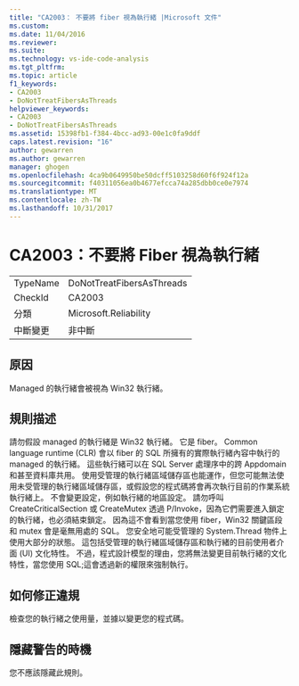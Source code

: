 ```yaml
---
title: "CA2003： 不要將 fiber 視為執行緒 |Microsoft 文件"
ms.custom: 
ms.date: 11/04/2016
ms.reviewer: 
ms.suite: 
ms.technology: vs-ide-code-analysis
ms.tgt_pltfrm: 
ms.topic: article
f1_keywords:
- CA2003
- DoNotTreatFibersAsThreads
helpviewer_keywords:
- CA2003
- DoNotTreatFibersAsThreads
ms.assetid: 15398fb1-f384-4bcc-ad93-00e1c0fa9ddf
caps.latest.revision: "16"
author: gewarren
ms.author: gewarren
manager: ghogen
ms.openlocfilehash: 4ca9b0649950be50dcff5103258d60f6f924f12a
ms.sourcegitcommit: f40311056ea0b4677efcca74a285dbb0ce0e7974
ms.translationtype: MT
ms.contentlocale: zh-TW
ms.lasthandoff: 10/31/2017
---
```

# <a name="ca2003-do-not-treat-fibers-as-threads"></a>CA2003：不要將 Fiber 視為執行緒
|||  
|-|-|  
|TypeName|DoNotTreatFibersAsThreads|  
|CheckId|CA2003|  
|分類|Microsoft.Reliability|  
|中斷變更|非中斷|  
  
## <a name="cause"></a>原因  
 Managed 的執行緒會被視為 Win32 執行緒。  
  
## <a name="rule-description"></a>規則描述  
 請勿假設 managed 的執行緒是 Win32 執行緒。 它是 fiber。 Common language runtime (CLR) 會以 fiber 的 SQL 所擁有的實際執行緒內容中執行的 managed 的執行緒。 這些執行緒可以在 SQL Server 處理序中的跨 Appdomain 和甚至資料庫共用。 使用受管理的執行緒區域儲存區也能運作，但您可能無法使用未受管理的執行緒區域儲存區，或假設您的程式碼將會再次執行目前的作業系統執行緒上。 不會變更設定，例如執行緒的地區設定。 請勿呼叫 CreateCriticalSection 或 CreateMutex 透過 P/Invoke，因為它們需要進入鎖定的執行緒，也必須結束鎖定。 因為這不會看到當您使用 fiber，Win32 關鍵區段和 mutex 會是毫無用處的 SQL。 您安全地可能受管理的 System.Thread 物件上使用大部分的狀態。 這包括受管理的執行緒區域儲存區和執行緒的目前使用者介面 (UI) 文化特性。 不過，程式設計模型的理由，您將無法變更目前執行緒的文化特性，當您使用 SQL;這會透過新的權限來強制執行。  
  
## <a name="how-to-fix-violations"></a>如何修正違規  
 檢查您的執行緒之使用量，並據以變更您的程式碼。  
  
## <a name="when-to-suppress-warnings"></a>隱藏警告的時機  
 您不應該隱藏此規則。